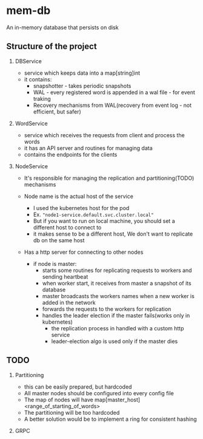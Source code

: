 # mem-db
An in-memory database that persists on disk



## Structure of the project

1. DBService
    - service which keeps data into a map[string]int
    - it contains:
        - snapshotter - takes periodic snapshots
        - WAL - every registered word is appended in a wal file - for event traking
        - Recovery mechanisms from WAL(recovery from event log - not efficient, but safer)

2. WordService
    - service which receives the requests from client and process the words
    - it has an API server and routines for managing data
    - contains the endpoints for the clients

3. NodeService
    - It's responsible for managing the replication and partitioning(TODO) mechanisms
    - Node name is the actual host of the service
        - I used the kubernetes host for the pod
        - Ex. `"node1-service.default.svc.cluster.local"`
        - But if you want to run on local machine, you should set a different host to connect to
        - it makes sense to be a different host, We don't want to replicate db on the same host

    - Has a http server for connecting to other nodes
        - if node is master:
            - starts some routines for replicating requests to workers and sending heartbeat
            - when worker start, it receives from master a snapshot of its database
            - master broadcasts the workers names when a new worker is added in the network
            - forwards the requests to the workers for replication
            - handles the leader election if the master fails(works only in kubernetes)
                - the replication process in handled with a custom http service
                - leader-election algo is used only if the master dies

        
## TODO

1. Partitioning
    - this can be easily prepared, but hardcoded
    - All master nodes should be configured into every config file
    - The map of nodes will have map[master_host]<range_of_starting_of_words>
    - The partitioning will be too hardcoded
    - A better solution would be to implement a ring for consistent hashing

2. GRPC